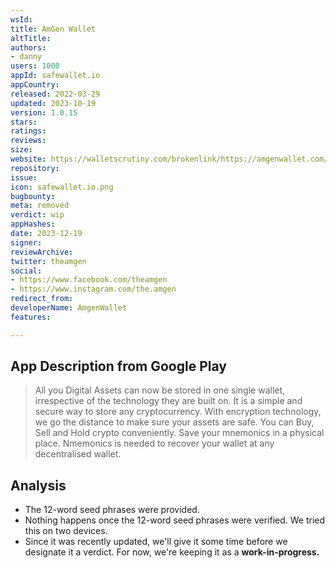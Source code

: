 ```yaml
---
wsId: 
title: AmGen Wallet
altTitle: 
authors:
- danny
users: 1000
appId: safewallet.io
appCountry: 
released: 2022-03-29
updated: 2023-10-19
version: 1.0.15
stars: 
ratings: 
reviews: 
size: 
website: https://walletscrutiny.com/brokenlink/https://amgenwallet.com/
repository: 
issue: 
icon: safewallet.io.png
bugbounty: 
meta: removed
verdict: wip
appHashes: 
date: 2023-12-19
signer: 
reviewArchive: 
twitter: theamgen
social:
- https://www.facebook.com/theamgen
- https://www.instagram.com/the.amgen
redirect_from: 
developerName: AmgenWallet
features: 

---
```


## App Description from Google Play

  > All you Digital Assets can now be stored in one single wallet, irrespective of the technology they are built on. It is a simple and secure way to store any cryptocurrency. With encryption technology, we go the distance to make sure your assets are safe. You can Buy, Sell and Hold crypto conveniently. Save your mnemonics in a physical place. Nmemonics is needed to recover your wallet at any decentralised wallet.

## Analysis 

- The 12-word seed phrases were provided.
- Nothing happens once the 12-word seed phrases were verified. We tried this on two devices.
- Since it was recently updated, we'll give it some time before we designate it a verdict. For now, we're keeping it as a **work-in-progress.**